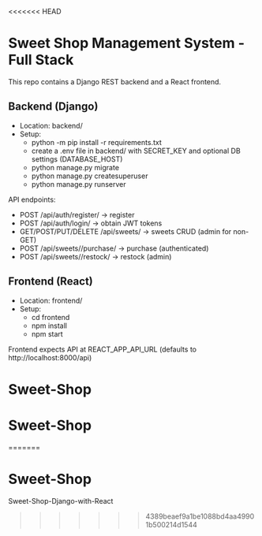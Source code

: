 <<<<<<< HEAD
# Sweet Shop Management System - Full Stack

This repo contains a Django REST backend and a React frontend.

## Backend (Django)
- Location: backend/
- Setup:
  - python -m pip install -r requirements.txt
  - create a .env file in backend/ with SECRET_KEY and optional DB settings (DATABASE_HOST)
  - python manage.py migrate
  - python manage.py createsuperuser
  - python manage.py runserver

API endpoints:
- POST /api/auth/register/  -> register
- POST /api/auth/login/     -> obtain JWT tokens
- GET/POST/PUT/DELETE /api/sweets/  -> sweets CRUD (admin for non-GET)
- POST /api/sweets/<id>/purchase/  -> purchase (authenticated)
- POST /api/sweets/<id>/restock/   -> restock (admin)

## Frontend (React)
- Location: frontend/
- Setup:
  - cd frontend
  - npm install
  - npm start

Frontend expects API at REACT_APP_API_URL (defaults to http://localhost:8000/api)

# Sweet-Shop
# Sweet-Shop
=======
# Sweet-Shop
Sweet-Shop-Django-with-React
>>>>>>> 4389beaef9a1be1088bd4aa49901b500214d1544
